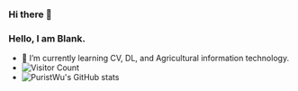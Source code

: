 ### Hi there 👋

<!--
**wemindful/wemindful** is a ✨ _special_ ✨ repository because its `README.md` (this file) appears on your GitHub profile.

Here are some ideas to get you started:

- 🔭 I’m currently working on ...
- 🌱 I’m currently learning ...
- 👯 I’m looking to collaborate on ...
- 🤔 I’m looking for help with ...
- 💬 Ask me about ...
- 📫 How to reach me: ...
- 😄 Pronouns: ...
- ⚡ Fun fact: ...
-->

### Hello, I am Blank.
- 🌱 I’m currently learning CV, DL, and Agricultural information technology.
- ![Visitor Count](https://profile-counter.glitch.me/wemindful/count.svg)
- ![PuristWu's GitHub stats](https://github-readme-stats.vercel.app/api?username=wemindful&show_icons=true&theme=tokyonight)
